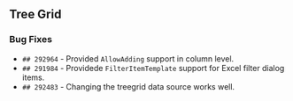 ##  Tree Grid

###    Bug Fixes

- `## 292964` - Provided `AllowAdding` support in column level.
- `## 291984` - Providede `FilterItemTemplate` support for Excel filter dialog items.
- `## 292483` - Changing the treegrid data source works well.
